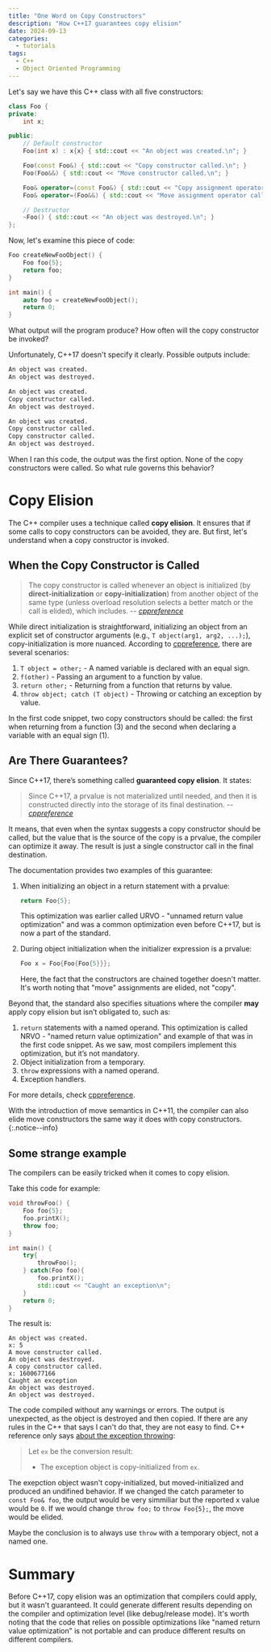 ```yaml
---
title: "One Word on Copy Constructors"
description: "How C++17 guarantees copy elision"
date: 2024-09-13
categories:
  - tutorials
tags:
  - C++
  - Object Oriented Programming
---
```


Let's say we have this C++ class with all five constructors:

```cpp
class Foo {
private:
    int x;

public:
    // Default constructor
    Foo(int x) : x{x} { std::cout << "An object was created.\n"; }

    Foo(const Foo&) { std::cout << "Copy constructor called.\n"; }
    Foo(Foo&&) { std::cout << "Move constructor called.\n"; }

    Foo& operator=(const Foo&) { std::cout << "Copy assignment operator called.\n"; return *this; }
    Foo& operator=(Foo&&) { std::cout << "Move assignment operator called.\n"; return *this; }

    // Destructor
    ~Foo() { std::cout << "An object was destroyed.\n"; }
};
```

Now, let's examine this piece of code:

```cpp
Foo createNewFooObject() {
    Foo foo{5};
    return foo;
}

int main() {
    auto foo = createNewFooObject();
    return 0;
}
```

What output will the program produce? How often will the copy constructor be invoked?

Unfortunately, C++17 doesn't specify it clearly. Possible outputs include:

```bash
An object was created.
An object was destroyed.
```

```bash
An object was created.
Copy constructor called.
An object was destroyed.
```

```bash
An object was created.
Copy constructor called.
Copy constructor called.
An object was destroyed.
```

When I ran this code, the output was the first option. None of the copy constructors were called. So what rule governs this behavior?

# Copy Elision

The C++ compiler uses a technique called **copy elision**. 
It ensures that if some calls to copy constructors can be avoided, they are. 
But first, let's understand when a copy constructor is invoked.

## When the Copy Constructor is Called

> The copy constructor is called whenever an object is initialized (by **direct-initialization** or **copy-initialization**) from another object of the same type (unless overload resolution selects a better match or the call is elided), which includes.
> -- <cite>[cppreference](https://en.cppreference.com/w/cpp/language/copy_constructor)</cite>

While direct initialization is straightforward, initializing an object from an explicit set of constructor arguments (e.g., `T object(arg1, arg2, ...);`), copy-initialization is more nuanced. According to [cppreference](https://en.cppreference.com/w/cpp/language/copy_initialization), there are several scenarios:
1. `T object = other;` - A named variable is declared with an equal sign.
2. `f(other)` - Passing an argument to a function by value.
3. `return other;` - Returning from a function that returns by value.
4. `throw object; catch (T object)` - Throwing or catching an exception by value.

In the first code snippet, two copy constructors should be called: the first when returning from a function (3) and the second when declaring a variable with an equal sign (1). 

## Are There Guarantees?

Since C++17, there’s something called **guaranteed copy elision**.
It states:
> Since C++17, a prvalue is not materialized until needed, and then it is constructed directly into the storage of its final destination.
> -- <cite>[cppreference](https://en.cppreference.com/w/cpp/language/copy_elision)</cite>

It means, that even when the syntax suggests a copy constructor should be called, but the value that is the source of the copy is a prvalue, 
the compiler can optimize it away. The result is just a single constructor call in the final destination.

The documentation provides two examples of this guarantee:
1. When initializing an object in a return statement with a prvalue:
    ```cpp
    return Foo{5};
    ```
    This optimization was earlier called URVO - "unnamed return value optimization" and was a common optimization even before C++17, but is now a part of the standard. 

2. During object initialization when the initializer expression is a prvalue:
    ```cpp
    Foo x = Foo{Foo{Foo{5}}};
    ```
    Here, the fact that the constructors are chained together doesn't matter.
    It's worth noting that "move" assignments are elided, not "copy". 

Beyond that, the standard also specifies situations where the compiler **may** apply copy elision but isn’t obligated to, such as:
1. `return` statements with a named operand. 
   This optimization is called NRVO - "named return value optimization" and example of that was in the first code snippet.
   As we saw, most compilers implement this optimization, but it’s not mandatory.
2. Object initialization from a temporary.
3. `throw` expressions with a named operand.
4. Exception handlers.

For more details, check [cppreference](https://en.cppreference.com/w/cpp/language/copy_elision).

With the introduction of move semantics in C++11, the compiler can also elide move constructors the same way it does with copy constructors.
{:.notice--info}


## Some strange example

The compilers can be easily tricked when it comes to copy elision. 

Take this code for example:
```cpp
void throwFoo() {
    Foo foo{5};
    foo.printX();
    throw foo;
}

int main() {
    try{
        throwFoo();
    } catch(Foo foo){
        foo.printX();
        std::cout << "Caught an exception\n";
    }
    return 0;
}
```
The result is:
```
An object was created.
x: 5
A move constructor called.
An object was destroyed.
A copy constructor called.
x: 1600677166
Caught an exception
An object was destroyed.
An object was destroyed.
```
The code compiled without any warnings or errors. 
The output is unexpected, as the object is destroyed and then copied.
If there are any rules in the C++ that says I can't do that, they are not easy to find.
C++ reference only says [about the exception throwing](https://en.cppreference.com/w/cpp/language/throw):

> Let `ex` be the conversion result:
> * The exception object is copy-initialized from `ex`.

The exepction object wasn't copy-initialized, but moved-initialized and produced an undifined behavior.
If we changed the catch parameter to `const Foo& foo`, the output would be very simmiliar but the reported x value would be `0`.
If we would change `throw foo;` to `throw Foo{5};`, the move would be elided.

Maybe the conclusion is to always use `throw` with a temporary object, not a named one.

# Summary

Before C++17, copy elision was an optimization that compilers could apply, but it wasn't guaranteed. 
It could generate different results depending on the compiler and optimization level (like debug/release mode).
It's worth noting that the code that relies on possible optimizations like "named return value optimization" is not portable 
and can produce different results on different compilers.